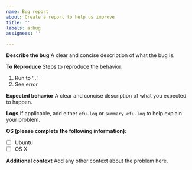 ```yaml
---
name: Bug report
about: Create a report to help us improve
title: ''
labels: a:bug
assignees: ''

---
```


**Describe the bug**
A clear and concise description of what the bug is.

**To Reproduce**
Steps to reproduce the behavior:
1. Run to '...'
2. See error

**Expected behavior**
A clear and concise description of what you expected to happen.

**Logs**
If applicable, add either `efu.log` or `summary.efu.log` to help explain your problem.

**OS (please complete the following information):**
- [ ] Ubuntu
- [ ] OS X

**Additional context**
Add any other context about the problem here.
